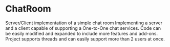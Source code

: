 # ChatRoom
Server/Client implementation of a simple chat room
Implementing a server and a client capable of supporting a One-to-One chat services.
Code can be easily modified and expanded to include more features and add-ons.
Project supports threads and can easily support more than 2 users at once.
